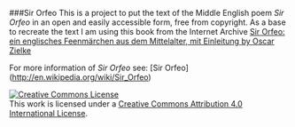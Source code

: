 ###Sir Orfeo
This is a project to put the text of the Middle English poem *Sir Orfeo* in an open and easily accessible form, free from copyright. As a base to recreate the text I am using this book from the Internet Archive [Sir Orfeo: ein englisches Feenmärchen aus dem Mittelalter, mit Einleitung by Oscar Zielke](https://archive.org/details/sirorfeoeinengl00zielgoog)

For more information of *Sir Orfeo* see: [Sir Orfeo] (http://en.wikipedia.org/wiki/Sir_Orfeo)

<a rel="license" href="http://creativecommons.org/licenses/by/4.0/"><img alt="Creative Commons License" style="border-width:0" src="http://i.creativecommons.org/l/by/4.0/88x31.png" /></a><br />This work is licensed under a <a rel="license" href="http://creativecommons.org/licenses/by/4.0/">Creative Commons Attribution 4.0 International License</a>.
